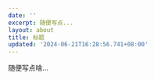 ```yaml
---
date: ''
excerpt: 随便写点... 
layout: about
title: 标题
updated: '2024-06-21T16:28:56.741+08:00'
---
```

随便写点啥...
